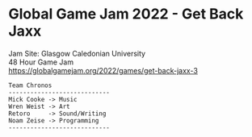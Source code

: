 # Global Game Jam 2022 - Get Back Jaxx
Jam Site: Glasgow Caledonian University </br>
48 Hour Game Jam </br>
https://globalgamejam.org/2022/games/get-back-jaxx-3
```
Team Chronos
----------------------------
Mick Cooke -> Music
Wren Weist -> Art
Retoro     -> Sound/Writing
Noam Zeise -> Programming
----------------------------
```

